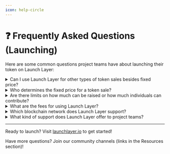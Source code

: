 ```yaml
---
icon: help-circle
---
```


# ❓ Frequently Asked Questions (Launching)

Here are some common questions project teams have about launching their token on Launch Layer:

<details>
<summary>Can I use Launch Layer for other types of token sales besides fixed price?</summary>

Not at this moment. Launch Layer is currently specialized in fixed-price launches to ensure simplicity, fairness, and clarity. We believe this model offers the most straightforward path for new projects and their communities. We may explore other auction models in the future based on evolving needs and community feedback.
</details>

<details>
<summary>Who determines the fixed price for a token sale?</summary>

*   The project team launching the token sets the price. Launch Layer provides the decentralized infrastructure but does not dictate sale terms, pricing, or tokenomics.
</details>

<details>
<summary>Are there limits on how much can be raised or how much individuals can contribute?</summary>

*   Yes, project teams have full control to define parameters such as the total sale amount (hard cap), minimum and maximum contribution amounts per participant, and overall timelines for the sale phases (e.g., whitelist, FCFS).
</details>

<details>
<summary>What are the fees for using Launch Layer?</summary>

*   Launch Layer is designed to be highly cost-effective for projects. Any platform fees are minimal and will be transparently disclosed to project teams before they decide to initiate a launch. Our primary goal is to maximize the funds going directly to the project for its development and growth.
</details>

<details>
<summary>Which blockchain network does Launch Layer support?</summary>

*   All launches are conducted exclusively on the **Sonic network**.
</details>

<details>
<summary>What kind of support does Launch Layer offer to project teams?</summary>

*   While Launch Layer is a permissionless, decentralized platform, we offer comprehensive documentation and guides. Our team is also active in the broader Sonic community to answer general questions. For specific collaborations or deeper technical support, project teams can reach out through our official channels.
</details>

---

Ready to launch? Visit [launchlayer.io](https://launchlayer.io/) to get started!

Have more questions? Join our community channels (links in the Resources section)! 